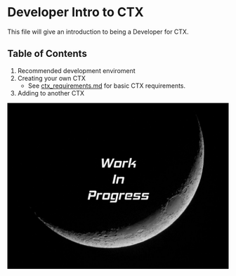 # Developer Intro to CTX

This file will give an introduction to being a Developer for CTX.

## Table of Contents

1. Recommended development enviroment
1. Creating your own CTX
    - See [ctx_requirements.md](ctx_requirements.md) for basic CTX requirements.
1. Adding to another CTX

![image](images/wip.jpg)